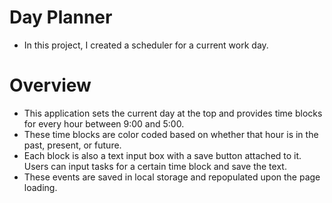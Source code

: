 # Day Planner
- In this project, I created a scheduler for a current work day.

# Overview
- This application sets the current day at the top and provides
time blocks for every hour between 9:00 and 5:00.
- These time blocks are color coded based on whether that hour is
in the past, present, or future.
- Each block is also a text input box with a save button attached
to it. Users can input tasks for a certain time block and save the 
text.
- These events are saved in local storage and repopulated upon the
page loading.